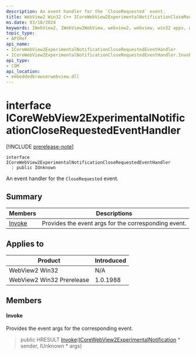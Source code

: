 ```yaml
---
description: An event handler for the `CloseRequested` event.
title: WebView2 Win32 C++ ICoreWebView2ExperimentalNotificationCloseRequestedEventHandler
ms.date: 03/18/2024
keywords: IWebView2, IWebView2WebView, webview2, webview, win32 apps, win32, edge, ICoreWebView2, ICoreWebView2Controller, browser control, edge html, ICoreWebView2ExperimentalNotificationCloseRequestedEventHandler
topic_type: 
- APIRef
api_name:
- ICoreWebView2ExperimentalNotificationCloseRequestedEventHandler
- ICoreWebView2ExperimentalNotificationCloseRequestedEventHandler.Invoke
api_type:
- COM
api_location:
- embeddedbrowserwebview.dll
---
```


# interface ICoreWebView2ExperimentalNotificationCloseRequestedEventHandler

[!INCLUDE [prerelease-note](../includes/prerelease-note.md)]

```
interface ICoreWebView2ExperimentalNotificationCloseRequestedEventHandler
  : public IUnknown
```

An event handler for the `CloseRequested` event.

## Summary

 Members                        | Descriptions
--------------------------------|---------------------------------------------
[Invoke](#invoke) | Provides the event args for the corresponding event.

## Applies to

Product                         | Introduced
--------------------------------|---------------------------------------------
WebView2 Win32            |    N/A
WebView2 Win32 Prerelease |    1.0.1988

## Members

#### Invoke

Provides the event args for the corresponding event.

> public HRESULT [Invoke](#invoke)([ICoreWebView2ExperimentalNotification](icorewebview2experimentalnotification.md#icorewebview2experimentalnotification) * sender, IUnknown * args)

